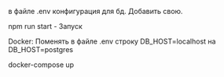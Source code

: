 ﻿в файле .env конфигурация для бд. Добавить свою.

npm run start - Запуск

Docker:
Поменять в файле .env строку DB_HOST=localhost на DB_HOST=postgres

docker-compose up
